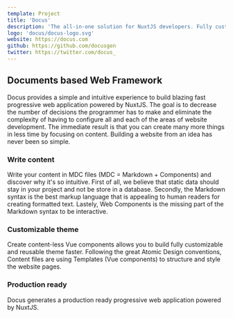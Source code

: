 ```yaml
---
template: Project
title: 'Docus'
description: 'The all-in-one solution for NuxtJS developers. Fully customisable theming system and file based content management system included. Create your next progressive web application with Docus now!'
logo: 'docus/docus-logo.svg'
website: https://docus.com
github: https://github.com/docusgen
twitter: https://twitter.com/docus_
---
```


## Documents based Web Framework

Docus provides a simple and intuitive experience to build blazing fast progressive web application powered by NuxtJS. The goal is to decrease the number of decisions the programmer has to make and eliminate the complexity of having to configure all and each of the areas of website development. The immediate result is that you can create many more things in less time by focusing on content. Building a website from an idea has never been so simple.

### Write content
Write your content in MDC files (MDC = Markdown + Components) and discover why it's so intuitive.
First of all, we believe that static data should stay in your project and not be store in a database. Secondly, the Markdown syntax is the best markup language that is appealing to human readers for creating formatted text. Lastely, Web Components is the missing part of the Markdown syntax to be interactive.

### Customizable theme
Create content-less Vue components allows you to build fully customizable and reusable theme faster. Following the great Atomic Design conventions, Content files are using Templates (Vue components) to structure and style the website pages.

### Production ready
Docus generates a production ready progressive web application powered by NuxtJS.
